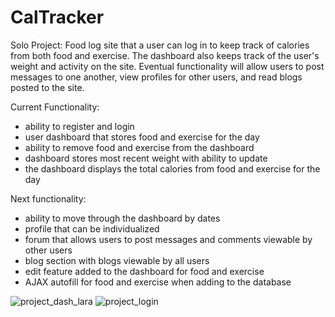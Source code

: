 # CalTracker
Solo Project: Food log site that a user can log in to keep track of calories from both food and exercise.  The dashboard also keeps track of the user's weight and activity on the site.  Eventual functionality will allow users to post messages to one another, view profiles for other users, and read blogs posted to the site. 

Current Functionality: 
- ability to register and login
- user dashboard that stores food and exercise for the day
- ability to remove food and exercise from the dashboard
- dashboard stores most recent weight with ability to update
- the dashboard displays the total calories from food and exercise for the day

Next functionality:
- ability to move through the dashboard by dates
- profile that can be individualized
- forum that allows users to post messages and comments viewable by other users
- blog section with blogs viewable by all users
- edit feature added to the dashboard for food and exercise
- AJAX autofill for food and exercise when adding to the database

![project_dash_lara](https://user-images.githubusercontent.com/69065554/105789802-ef720880-5f37-11eb-86b9-0804b560a690.jpg)
![project_login](https://user-images.githubusercontent.com/69065554/105789870-0a447d00-5f38-11eb-8b35-be2e10adc950.jpg)

